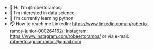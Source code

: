 - 👋 Hi, I’m @robertoramosjr
- 👀 I’m interested in data science
- 🌱 I’m currently learning python
- 📫 How to reach me LinkedIn: https://www.linkedin.com/in/roberto-ramos-junior-000264162/; Instagram: https://www.instagram.com/robeertoramos/ or via e-mail: robeerto.aguiar.ramos@gmail.com

<!---
robertoramosjr/robertoramosjr is a ✨ special ✨ repository because its `README.md` (this file) appears on your GitHub profile.
You can click the Preview link to take a look at your changes.
--->

